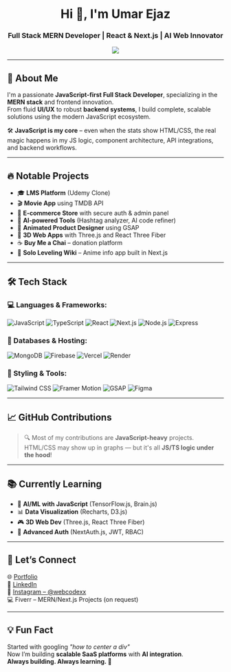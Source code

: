 <h1 align="center">Hi 👋, I'm Umar Ejaz</h1>
<h3 align="center">Full Stack MERN Developer | React & Next.js | AI Web Innovator</h3>

<p align="center">
  <img src="https://readme-typing-svg.herokuapp.com?font=Fira+Code&pause=1000&color=00BFA6&center=true&vCenter=true&width=435&lines=Full+Stack+MERN+Developer;JavaScript+Specialist+%7C+Next.js+%7C+Tailwind+CSS;AI+%2B+3D+Web+Explorer" />
</p>

---

## 🚀 About Me

I'm a passionate **JavaScript-first Full Stack Developer**, specializing in the **MERN stack** and frontend innovation.  
From fluid **UI/UX** to robust **backend systems**, I build complete, scalable solutions using the modern JavaScript ecosystem.

🛠️ **JavaScript is my core** – even when the stats show HTML/CSS, the real magic happens in my JS logic, component architecture, API integrations, and backend workflows.

---

## 🔥 Notable Projects

- 🎓 **LMS Platform** (Udemy Clone)
- 🎬 **Movie App** using TMDB API
- 🛒 **E-commerce Store** with secure auth & admin panel
- 🤖 **AI-powered Tools** (Hashtag analyzer, AI code refiner)
- 🎨 **Animated Product Designer** using GSAP
- 🧠 **3D Web Apps** with Three.js and React Three Fiber
- ☕ **Buy Me a Chai** – donation platform
- 🧾 **Solo Leveling Wiki** – Anime info app built in Next.js

---

## 🛠️ Tech Stack

### 💻 Languages & Frameworks:
![JavaScript](https://img.shields.io/badge/-JavaScript-black?style=flat-square&logo=javascript)
![TypeScript](https://img.shields.io/badge/-TypeScript-3178C6?style=flat-square&logo=typescript)
![React](https://img.shields.io/badge/-React-61DAFB?style=flat-square&logo=react)
![Next.js](https://img.shields.io/badge/-Next.js-black?style=flat-square&logo=next.js)
![Node.js](https://img.shields.io/badge/-Node.js-339933?style=flat-square&logo=node.js)
![Express](https://img.shields.io/badge/-Express-black?style=flat-square&logo=express)

### 🧠 Databases & Hosting:
![MongoDB](https://img.shields.io/badge/-MongoDB-47A248?style=flat-square&logo=mongodb)
![Firebase](https://img.shields.io/badge/-Firebase-FFCA28?style=flat-square&logo=firebase)
![Vercel](https://img.shields.io/badge/-Vercel-black?style=flat-square&logo=vercel)
![Render](https://img.shields.io/badge/-Render-46E3B7?style=flat-square&logo=render)

### 🎨 Styling & Tools:
![Tailwind CSS](https://img.shields.io/badge/-Tailwind%20CSS-38B2AC?style=flat-square&logo=tailwind-css)
![Framer Motion](https://img.shields.io/badge/-Framer%20Motion-black?style=flat-square&logo=framer)
![GSAP](https://img.shields.io/badge/-GSAP-88CE02?style=flat-square&logo=greensock)
![Figma](https://img.shields.io/badge/-Figma-F24E1E?style=flat-square&logo=figma)

---

## 📈 GitHub Contributions

> 🔍 Most of my contributions are **JavaScript-heavy** projects.  
> HTML/CSS may show up in graphs — but it's all **JS/TS logic under the hood**!

---

## 📚 Currently Learning

- 🧠 **AI/ML with JavaScript** (TensorFlow.js, Brain.js)
- 📊 **Data Visualization** (Recharts, D3.js)
- 🎮 **3D Web Dev** (Three.js, React Three Fiber)
- 🔐 **Advanced Auth** (NextAuth.js, JWT, RBAC)

---

## 📣 Let’s Connect

🌐 [Portfolio](https://umarmernstack.vercel.app/)  
💼 [LinkedIn](https://www.linkedin.com/in/umar-ejaz-dev)  
📸 [Instagram – @webcodexx](https://www.instagram.com/webcodexx)  
💻 Fiverr – MERN/Next.js Projects (on request)

---

## 💡 Fun Fact

Started with googling _"how to center a div"_  
Now I’m building **scalable SaaS platforms** with **AI integration**.  
**Always building. Always learning. 🚀**

